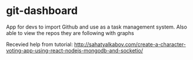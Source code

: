 # git-dashboard
App for devs to import Github and use as a task management system. Also able to view the repos they are following with graphs

Recevied help from tutorial: http://sahatyalkabov.com/create-a-character-voting-app-using-react-nodejs-mongodb-and-socketio/
